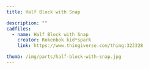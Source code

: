 ```yaml
---
title: Half Block with Snap

description: ""
cadfiles:
  - name: Half Block with Snap
    creator: Rokenbok kid*spark
    link: https://www.thingiverse.com/thing:323328

thumb: /img/parts/half-block-with-snap.jpg
---
```

